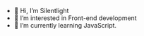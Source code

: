 - 👋 Hi, I’m Silentlight
- 👀 I’m interested in Front-end development
- 🌱 I’m currently learning JavaScript.

<!---
cloudnzk/cloudnzk is a ✨ special ✨ repository because its `README.md` (this file) appears on your GitHub profile.
You can click the Preview link to take a look at your changes.
--->
